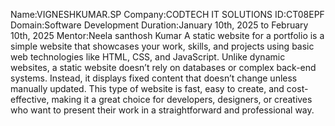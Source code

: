 Name:VIGNESHKUMAR.SP
Company:CODTECH IT SOLUTIONS 
ID:CT08EPF
Domain:Software Development
Duration:January 10th, 2025 to February 10th, 2025
Mentor:Neela santhosh Kumar
A static website for a portfolio is a simple website that showcases your work, skills, and projects using basic web technologies like HTML, CSS, and JavaScript. Unlike dynamic websites, a static website doesn’t rely on databases or complex back-end systems. Instead, it displays fixed content that doesn’t change unless manually updated. This type of website is fast, easy to create, and cost-effective, making it a great choice for developers, designers, or creatives who want to present their work in a straightforward and professional way.
